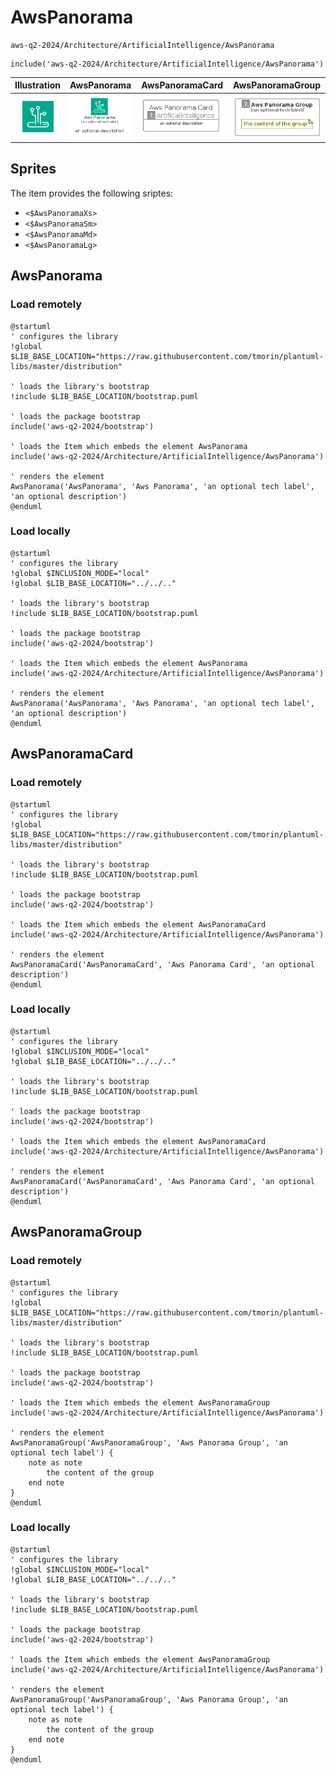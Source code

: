 # AwsPanorama


```text
aws-q2-2024/Architecture/ArtificialIntelligence/AwsPanorama
```

```text
include('aws-q2-2024/Architecture/ArtificialIntelligence/AwsPanorama')
```



| Illustration | AwsPanorama | AwsPanoramaCard | AwsPanoramaGroup |
| :---: | :---: | :---: | :---: |
| ![illustration for Illustration](../../../aws-q2-2024/Architecture/ArtificialIntelligence/AwsPanorama.png) | ![illustration for AwsPanorama](../../../aws-q2-2024/Architecture/ArtificialIntelligence/AwsPanorama.Local.png) | ![illustration for AwsPanoramaCard](../../../aws-q2-2024/Architecture/ArtificialIntelligence/AwsPanoramaCard.Local.png) | ![illustration for AwsPanoramaGroup](../../../aws-q2-2024/Architecture/ArtificialIntelligence/AwsPanoramaGroup.Local.png) |



## Sprites
The item provides the following sriptes:

- `<$AwsPanoramaXs>`
- `<$AwsPanoramaSm>`
- `<$AwsPanoramaMd>`
- `<$AwsPanoramaLg>`





## AwsPanorama

### Load remotely
```plantuml
@startuml
' configures the library
!global $LIB_BASE_LOCATION="https://raw.githubusercontent.com/tmorin/plantuml-libs/master/distribution"

' loads the library's bootstrap
!include $LIB_BASE_LOCATION/bootstrap.puml

' loads the package bootstrap
include('aws-q2-2024/bootstrap')

' loads the Item which embeds the element AwsPanorama
include('aws-q2-2024/Architecture/ArtificialIntelligence/AwsPanorama')

' renders the element
AwsPanorama('AwsPanorama', 'Aws Panorama', 'an optional tech label', 'an optional description')
@enduml
```

### Load locally
```plantuml
@startuml
' configures the library
!global $INCLUSION_MODE="local"
!global $LIB_BASE_LOCATION="../../.."

' loads the library's bootstrap
!include $LIB_BASE_LOCATION/bootstrap.puml

' loads the package bootstrap
include('aws-q2-2024/bootstrap')

' loads the Item which embeds the element AwsPanorama
include('aws-q2-2024/Architecture/ArtificialIntelligence/AwsPanorama')

' renders the element
AwsPanorama('AwsPanorama', 'Aws Panorama', 'an optional tech label', 'an optional description')
@enduml
```

## AwsPanoramaCard

### Load remotely
```plantuml
@startuml
' configures the library
!global $LIB_BASE_LOCATION="https://raw.githubusercontent.com/tmorin/plantuml-libs/master/distribution"

' loads the library's bootstrap
!include $LIB_BASE_LOCATION/bootstrap.puml

' loads the package bootstrap
include('aws-q2-2024/bootstrap')

' loads the Item which embeds the element AwsPanoramaCard
include('aws-q2-2024/Architecture/ArtificialIntelligence/AwsPanorama')

' renders the element
AwsPanoramaCard('AwsPanoramaCard', 'Aws Panorama Card', 'an optional description')
@enduml
```

### Load locally
```plantuml
@startuml
' configures the library
!global $INCLUSION_MODE="local"
!global $LIB_BASE_LOCATION="../../.."

' loads the library's bootstrap
!include $LIB_BASE_LOCATION/bootstrap.puml

' loads the package bootstrap
include('aws-q2-2024/bootstrap')

' loads the Item which embeds the element AwsPanoramaCard
include('aws-q2-2024/Architecture/ArtificialIntelligence/AwsPanorama')

' renders the element
AwsPanoramaCard('AwsPanoramaCard', 'Aws Panorama Card', 'an optional description')
@enduml
```

## AwsPanoramaGroup

### Load remotely
```plantuml
@startuml
' configures the library
!global $LIB_BASE_LOCATION="https://raw.githubusercontent.com/tmorin/plantuml-libs/master/distribution"

' loads the library's bootstrap
!include $LIB_BASE_LOCATION/bootstrap.puml

' loads the package bootstrap
include('aws-q2-2024/bootstrap')

' loads the Item which embeds the element AwsPanoramaGroup
include('aws-q2-2024/Architecture/ArtificialIntelligence/AwsPanorama')

' renders the element
AwsPanoramaGroup('AwsPanoramaGroup', 'Aws Panorama Group', 'an optional tech label') {
    note as note
        the content of the group
    end note
}
@enduml
```

### Load locally
```plantuml
@startuml
' configures the library
!global $INCLUSION_MODE="local"
!global $LIB_BASE_LOCATION="../../.."

' loads the library's bootstrap
!include $LIB_BASE_LOCATION/bootstrap.puml

' loads the package bootstrap
include('aws-q2-2024/bootstrap')

' loads the Item which embeds the element AwsPanoramaGroup
include('aws-q2-2024/Architecture/ArtificialIntelligence/AwsPanorama')

' renders the element
AwsPanoramaGroup('AwsPanoramaGroup', 'Aws Panorama Group', 'an optional tech label') {
    note as note
        the content of the group
    end note
}
@enduml
```

